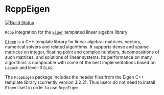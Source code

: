 RcppEigen
=========

[![Build Status](https://travis-ci.org/RcppCore/RcppEigen.png)](https://travis-ci.org/RcppCore/RcppEigen)

`Rcpp` integration for the [`Eigen`](http://eigen.tuxfamily.org) templated linear algebra library

[`Eigen`](http://eigen.tuxfamily.org) is a C++ template library for linear algebra: matrices,
vectors, numerical solvers and related algorithms.  It supports dense
and sparse matrices on integer, floating point and complex numbers,
decompositions of such matrices, and solutions of linear systems. Its
performance on many algorithms is comparable with some of the best
implementations based on `Lapack` and level-3 `BLAS`.

The `RcppEigen` package includes the header files from the Eigen C++
template library (currently version 3.2.2). Thus users do not need to
install `Eigen` itself in order to use `RcppEigen`.
